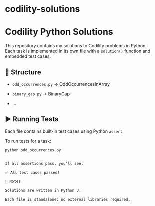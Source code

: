 # codility-solutions

# Codility Python Solutions

This repository contains my solutions to Codility problems in Python.  
Each task is implemented in its own file with a `solution()` function and embedded test cases.  

## 📂 Structure
- `odd_occurrences.py` → OddOccurrencesInArray
- `binary_gap.py` → BinaryGap


- ...

## ▶️ Running Tests
Each file contains built-in test cases using Python `assert`.

To run tests for a task:
```bash
python odd_occurrences.py


If all assertions pass, you’ll see:

✅ All test cases passed!

🔗 Notes

Solutions are written in Python 3.

Each file is standalone: no external libraries required.